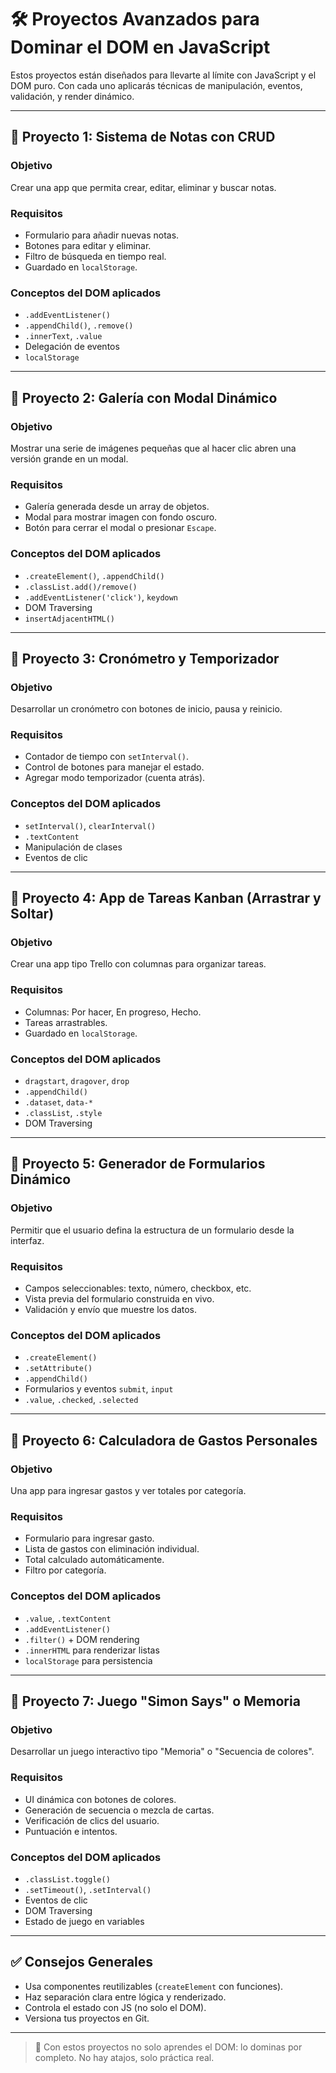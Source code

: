 # 🛠️ Proyectos Avanzados para Dominar el DOM en JavaScript

Estos proyectos están diseñados para llevarte al límite con JavaScript y el DOM puro. Con cada uno aplicarás técnicas de manipulación, eventos, validación, y render dinámico.

---

## 🎯 Proyecto 1: Sistema de Notas con CRUD

### Objetivo
Crear una app que permita crear, editar, eliminar y buscar notas.

### Requisitos
- Formulario para añadir nuevas notas.
- Botones para editar y eliminar.
- Filtro de búsqueda en tiempo real.
- Guardado en `localStorage`.

### Conceptos del DOM aplicados
- `.addEventListener()`
- `.appendChild()`, `.remove()`
- `.innerText`, `.value`
- Delegación de eventos
- `localStorage`

---

## 🎯 Proyecto 2: Galería con Modal Dinámico

### Objetivo
Mostrar una serie de imágenes pequeñas que al hacer clic abren una versión grande en un modal.

### Requisitos
- Galería generada desde un array de objetos.
- Modal para mostrar imagen con fondo oscuro.
- Botón para cerrar el modal o presionar `Escape`.

### Conceptos del DOM aplicados
- `.createElement()`, `.appendChild()`
- `.classList.add()/remove()`
- `.addEventListener('click')`, `keydown`
- DOM Traversing
- `insertAdjacentHTML()`

---

## 🎯 Proyecto 3: Cronómetro y Temporizador

### Objetivo
Desarrollar un cronómetro con botones de inicio, pausa y reinicio.

### Requisitos
- Contador de tiempo con `setInterval()`.
- Control de botones para manejar el estado.
- Agregar modo temporizador (cuenta atrás).

### Conceptos del DOM aplicados
- `setInterval()`, `clearInterval()`
- `.textContent`
- Manipulación de clases
- Eventos de clic

---

## 🎯 Proyecto 4: App de Tareas Kanban (Arrastrar y Soltar)

### Objetivo
Crear una app tipo Trello con columnas para organizar tareas.

### Requisitos
- Columnas: Por hacer, En progreso, Hecho.
- Tareas arrastrables.
- Guardado en `localStorage`.

### Conceptos del DOM aplicados
- `dragstart`, `dragover`, `drop`
- `.appendChild()`
- `.dataset`, `data-*`
- `.classList`, `.style`
- DOM Traversing

---

## 🎯 Proyecto 5: Generador de Formularios Dinámico

### Objetivo
Permitir que el usuario defina la estructura de un formulario desde la interfaz.

### Requisitos
- Campos seleccionables: texto, número, checkbox, etc.
- Vista previa del formulario construida en vivo.
- Validación y envío que muestre los datos.

### Conceptos del DOM aplicados
- `.createElement()`
- `.setAttribute()`
- `.appendChild()`
- Formularios y eventos `submit`, `input`
- `.value`, `.checked`, `.selected`

---

## 🎯 Proyecto 6: Calculadora de Gastos Personales

### Objetivo
Una app para ingresar gastos y ver totales por categoría.

### Requisitos
- Formulario para ingresar gasto.
- Lista de gastos con eliminación individual.
- Total calculado automáticamente.
- Filtro por categoría.

### Conceptos del DOM aplicados
- `.value`, `.textContent`
- `.addEventListener()`
- `.filter()` + DOM rendering
- `.innerHTML` para renderizar listas
- `localStorage` para persistencia

---

## 🎯 Proyecto 7: Juego "Simon Says" o Memoria

### Objetivo
Desarrollar un juego interactivo tipo "Memoria" o "Secuencia de colores".

### Requisitos
- UI dinámica con botones de colores.
- Generación de secuencia o mezcla de cartas.
- Verificación de clics del usuario.
- Puntuación e intentos.

### Conceptos del DOM aplicados
- `.classList.toggle()`
- `.setTimeout()`, `.setInterval()`
- Eventos de clic
- DOM Traversing
- Estado de juego en variables

---

## ✅ Consejos Generales

- Usa componentes reutilizables (`createElement` con funciones).
- Haz separación clara entre lógica y renderizado.
- Controla el estado con JS (no solo el DOM).
- Versiona tus proyectos en Git.

---

> 💪 Con estos proyectos no solo aprendes el DOM: lo dominas por completo. No hay atajos, solo práctica real.

